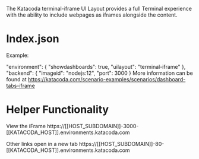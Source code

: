 The Katacoda terminal-iframe UI Layout provides a full Terminal experience with the ability to include webpages as iframes alongside the content.

# Index.json

Example:

"environment": {
    "showdashboards": true,
    "uilayout": "terminal-iframe"
},
"backend": {
    "imageid": "nodejs:12",
    "port": 3000
}
More information can be found at https://katacoda.com/scenario-examples/scenarios/dashboard-tabs-iframe

# Helper Functionality

View the iFrame https://[[HOST_SUBDOMAIN]]-3000-[[KATACODA_HOST]].environments.katacoda.com

Other links open in a new tab https://[[HOST_SUBDOMAIN]]-80-[[KATACODA_HOST]].environments.katacoda.com